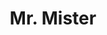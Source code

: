 ---
title: "Mr. Mister"
summary: "Mr. Mister was an American rock band from Phoenix, Arizona, active from 1982 until 1990. The band consisted of Richard Page on lead vocals and bass guitar, Steve George on keyboards/backing vocals, Pat Mastelotto on acoustic and electronic drums/percussion and Steve Farris on guitars/backing vocals. Mr. Mister was the successor to the band Pages, fronted by Page and George from 1978 to 1981."
image: "mr-mister.jpg"
apple_music_artist_url: "https://music.apple.com/gb/artist/mr-mister/2654178"
wikipedia_url: "https://en.wikipedia.org/wiki/Mr._Mister"
---